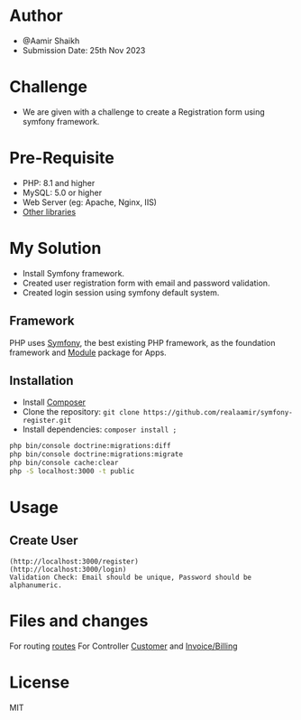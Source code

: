 ﻿# Author

-   @Aamir Shaikh
-   Submission Date: 25th Nov 2023

# Challenge

-   We are given with a challenge to create a Registration form using symfony framework.

# Pre-Requisite

-   PHP: 8.1 and higher
-   MySQL: 5.0 or higher
-   Web Server (eg: Apache, Nginx, IIS)
-   [Other libraries](https://symfony.com/doc/current/index.html)

# My Solution

-   Install Symfony framework.
-   Created user registration form with email and password validation.
-   Created login session using symfony default system.

## Framework

PHP uses [Symfony](https://symfony.com/doc/current/index.html), the best existing PHP framework, as the foundation framework and [Module](https://symfony.com/doc/current/index.html) package for Apps.

## Installation

-   Install [Composer](https://getcomposer.org/download)
-   Clone the repository: `git clone https://github.com/realaamir/symfony-register.git`
-   Install dependencies: `composer install ;`


```bash
php bin/console doctrine:migrations:diff
php bin/console doctrine:migrations:migrate
php bin/console cache:clear
php -S localhost:3000 -t public
```

# Usage

## Create User

```
(http://localhost:3000/register)
(http://localhost:3000/login)
Validation Check: Email should be unique, Password should be alphanumeric.
```

# Files and changes

For routing [routes](https://github.com/realaamir/akaunting/blob/main/routes/api.php)
For Controller [Customer](https://github.com/realaamir/akaunting/blob/main/app/Http/Controllers/Api/Sales/Customers.php) and [Invoice/Billing](https://github.com/realaamir/akaunting/blob/main/app/Http/Controllers/Api/Sales/Invoices.php)

# License

MIT
